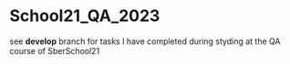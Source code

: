 # School21_QA_2023
see **develop** branch
for tasks I have completed during styding at the QA course of SberSchool21 
